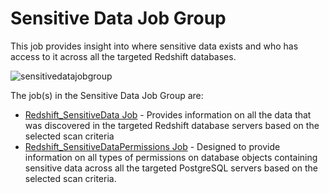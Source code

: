 # Sensitive Data Job Group

This job provides insight into where sensitive data exists and who has access to it across all the
targeted Redshift databases.

![sensitivedatajobgroup](/img/product_docs/accessanalyzer/12.0/solutions/databases/redshift/sensitive_data/sensitivedatajobgroup.webp)

The job(s) in the Sensitive Data Job Group are:

- [Redshift_SensitiveData Job](/docs/accessanalyzer/12.0/solutions/databases/redshift/sensitive_data/redshift_sensitivedata.md) - Provides information on all the data
  that was discovered in the targeted Redshift database servers based on the selected scan criteria
- [Redshift_SensitiveDataPermissions Job](/docs/accessanalyzer/12.0/solutions/databases/redshift/sensitive_data/redshift_sensitivedatapermissions.md) - Designed to
  provide information on all types of permissions on database objects containing sensitive data
  across all the targeted PostgreSQL servers based on the selected scan criteria.

